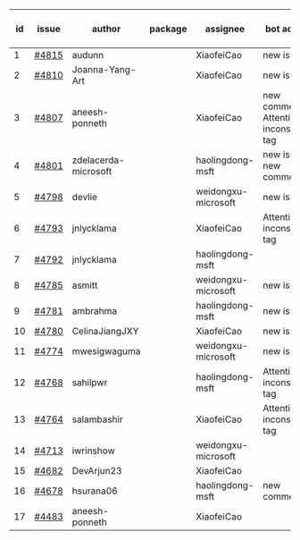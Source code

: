 | id | issue | author | package | assignee | bot advice | created date of issue | target release date | date from target |
| ------ | ------ | ------ | ------ | ------ | ------ | ------ | ------ | :-----: |
| 1 | [#4815](https://github.com/Azure/sdk-release-request/issues/4815) | audunn |  | XiaofeiCao | new issue. | 12-04 | 12-22 |  |
| 2 | [#4810](https://github.com/Azure/sdk-release-request/issues/4810) | Joanna-Yang-Art |  | XiaofeiCao | new issue. | 12-04 | 12-22 |  |
| 3 | [#4807](https://github.com/Azure/sdk-release-request/issues/4807) | aneesh-ponneth |  | XiaofeiCao | new comment. Attention to inconsistent tag | 11-29 | 12-22 |  |
| 4 | [#4801](https://github.com/Azure/sdk-release-request/issues/4801) | zdelacerda-microsoft |  | haolingdong-msft | new issue. new comment. | 11-29 | 12-22 |  |
| 5 | [#4798](https://github.com/Azure/sdk-release-request/issues/4798) | devlie |  | weidongxu-microsoft | new issue. | 11-29 | 12-22 |  |
| 6 | [#4793](https://github.com/Azure/sdk-release-request/issues/4793) | jnlycklama |  | XiaofeiCao | Attention to inconsistent tag | 11-28 | 12-22 |  |
| 7 | [#4792](https://github.com/Azure/sdk-release-request/issues/4792) | jnlycklama |  | haolingdong-msft |  | 11-28 | 12-22 |  |
| 8 | [#4785](https://github.com/Azure/sdk-release-request/issues/4785) | asmitt |  | weidongxu-microsoft | new issue. | 11-28 | 12-22 |  |
| 9 | [#4781](https://github.com/Azure/sdk-release-request/issues/4781) | ambrahma |  | haolingdong-msft | new issue. | 11-27 | 12-22 |  |
| 10 | [#4780](https://github.com/Azure/sdk-release-request/issues/4780) | CelinaJiangJXY |  | XiaofeiCao | new issue. | 11-22 | 12-22 |  |
| 11 | [#4774](https://github.com/Azure/sdk-release-request/issues/4774) | mwesigwaguma |  | weidongxu-microsoft | new issue. | 11-21 | 12-22 |  |
| 12 | [#4768](https://github.com/Azure/sdk-release-request/issues/4768) | sahilpwr |  | haolingdong-msft | Attention to inconsistent tag | 11-16 | 12-22 |  |
| 13 | [#4764](https://github.com/Azure/sdk-release-request/issues/4764) | salambashir |  | XiaofeiCao | Attention to inconsistent tag | 11-13 | 12-22 |  |
| 14 | [#4713](https://github.com/Azure/sdk-release-request/issues/4713) | iwrinshow |  | weidongxu-microsoft |  | 11-06 | 11-24 |  |
| 15 | [#4682](https://github.com/Azure/sdk-release-request/issues/4682) | DevArjun23 |  | XiaofeiCao |  | 10-24 | 11-24 |  |
| 16 | [#4678](https://github.com/Azure/sdk-release-request/issues/4678) | hsurana06 |  | haolingdong-msft | new comment. | 10-23 | 11-24 |  |
| 17 | [#4483](https://github.com/Azure/sdk-release-request/issues/4483) | aneesh-ponneth |  | XiaofeiCao |  | 08-31 | 09-22 |  |
